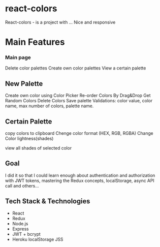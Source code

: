 # react-colors
React-colors - is a project with ...
Nice and responsive

# Main Features

### Main page

Delete color palettes
Create own color palettes
View a certain palette

## New Palette
Create own color using Color Picker
Re-order Colors By Drag&Drop
Get Random Colors
Delete Colors
Save palette
Validations: color value, color name, max number of colors, palette name.

## Certain Palette
copy colors to clipboard
Chenge color format (HEX, RGB, RGBA)
Change Color lightness(shades)

view all shades of selected color


## Goal
I did it so that I could learn enough about authentication and authorization with JWT tokens, mastering the Redux concepts, localStorage, async API call and others...

## Tech Stack & Technologies
 * React
 * Redux
 * Node.js
 * Express
 * JWT + bcrypt
 * Heroku
localStorage
JSS
